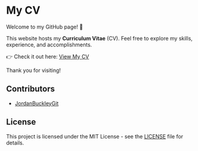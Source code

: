 # My CV

Welcome to my GitHub page! 🎉 

This website hosts my **Curriculum Vitae** (CV). Feel free to explore my skills, experience, and accomplishments.

👉 Check it out here: [View My CV](https://jordanbuckleygit.github.io/webCV/cv.html)

Thank you for visiting! 

## Contributors
- [JordanBuckleyGit](https://github.com/JordanBuckleyGit)

## License
This project is licensed under the MIT License - see the [LICENSE](LICENSE) file for details.
